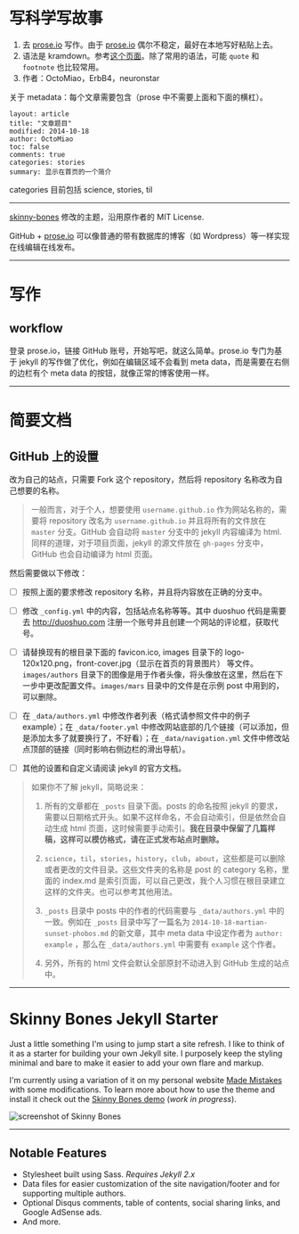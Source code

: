 # 写科学写故事


1. 去 [prose.io](http://prose.io) 写作。由于 [prose.io](http://prose.io) 偶尔不稳定，最好在本地写好粘贴上去。
2. 语法是  kramdown。参考[这个页面](http://kramdown.gettalong.org/)。除了常用的语法，可能 `quote` 和 `footnote` 也比较常用。
3. 作者：OctoMiao，ErbB4，neuronstar


关于  metadata：每个文章需要包含（prose 中不需要上面和下面的横杠）。

```
layout: article
title: "文章题目"
modified: 2014-10-18
author: OctoMiao
toc: false
comments: true
categories: stories
summary: 显示在首页的一个简介
```

categories 目前包括 science, stories, til


-----

[skinny-bones](https://github.com/mmistakes/skinny-bones-jekyll) 修改的主题，沿用原作者的 MIT License. 

GitHub + [prose.io](http://prose.io) 可以像普通的带有数据库的博客（如 Wordpress）等一样实现在线编辑在线发布。

-----

# 写作


## workflow

登录 prose.io，链接 GitHub 账号，开始写吧，就这么简单。prose.io 专门为基于 jekyll 的写作做了优化，例如在编辑区域不会看到 meta data，而是需要在右侧的边栏有个 meta data 的按钮，就像正常的博客使用一样。




-----

# 简要文档

## GitHub 上的设置

改为自己的站点，只需要 Fork 这个 repository，然后将 repository 名称改为自己想要的名称。

> 一般而言，对于个人，想要使用 `username.github.io` 作为网站名称的，需要将 repository 改名为 `username.github.io` 并且将所有的文件放在 `master` 分支。GitHub 会自动将 `master` 分支中的 jekyll 内容编译为 html. 同样的道理，对于项目页面，jekyll 的源文件放在 `gh-pages` 分支中，GitHub 也会自动编译为 html 页面。

然后需要做以下修改：

- [ ] 按照上面的要求修改 repository 名称，并且将内容放在正确的分支中。
- [ ] 修改 `_config.yml` 中的内容，包括站点名称等等。其中 duoshuo 代码是需要去 http://duoshuo.com 注册一个账号并且创建一个网站的评论框，获取代号。
- [ ] 请替换现有的根目录下面的 favicon.ico, images 目录下的 logo-120x120.png，front-cover.jpg（显示在首页的背景图片） 等文件。`images/authors` 目录下的图像是用于作者头像，将头像放在这里，然后在下一步中更改配置文件。`images/mars` 目录中的文件是在示例 post 中用到的，可以删除。
- [ ] 在 `_data/authors.yml` 中修改作者列表（格式请参照文件中的例子 example）；在 `_data/footer.yml` 中修改网站底部的几个链接（可以添加，但是添加太多了就要换行了，不好看）；在 `_data/navigation.yml` 文件中修改站点顶部的链接（同时影响右侧边栏的滑出导航）。
- [ ] 其他的设置和自定义请阅读 jekyll 的官方文档。


> 如果你不了解 jekyll，简略说来：
> 
> 1. 所有的文章都在 `_posts` 目录下面。posts 的命名按照 jekyll 的要求，需要以日期格式开头。如果不这样命名，不会自动索引，但是依然会自动生成 html 页面，这时候需要手动索引。**我在目录中保留了几篇样稿，这样可以模仿格式，请在正式发布站点时删除。**
> 
> 2. `science`，`til`，`stories`，`history`，`club`，`about`，这些都是可以删除或者更改的文件目录。这些文件夹的名称是 post 的 category 名称，里面的 index.md 是索引页面，可以自己更改，我个人习惯在根目录建立这样的文件夹。也可以参考其他用法。
> 
> 3. `_posts` 目录中 posts 中的作者的代码需要与 `_data/authors.yml` 中的一致。例如在 `_posts` 目录中写了一篇名为 `2014-10-18-martian-sunset-phobos.md` 的新文章，其中 meta data 中设定作者为 `author: example` ，那么在 `_data/authors.yml` 中需要有 `example` 这个作者。
> 
> 4. 另外，所有的 html 文件会默认全部原封不动进入到 GitHub 生成的站点中。







-----

# Skinny Bones Jekyll Starter

Just a little something I'm using to jump start a site refresh. I like to think of it as a starter for building your own Jekyll site. I purposely keep the styling minimal and bare to make it easier to add your own flare and markup.

I'm currently using a variation of it on my personal website [Made Mistakes](http://mademistakes.com) with some modifications. To learn more about how to use the theme and install it check out the [Skinny Bones demo](http://mmistakes.github.io/skinny-bones-jekyll/) (*work in progress*).

![screenshot of Skinny Bones](http://mmistakes.github.io/skinny-bones-jekyll/images/skinny-bones-theme-feature.jpg)

---

## Notable Features

* Stylesheet built using Sass. *Requires Jekyll 2.x*
* Data files for easier customization of the site navigation/footer and for supporting multiple authors.
* Optional Disqus comments, table of contents, social sharing links, and Google AdSense ads.
* And more.